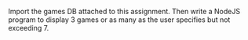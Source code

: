 Import the games DB attached to this assignment. Then write a NodeJS program to display 3 games or as many as the user specifies but not exceeding 7.